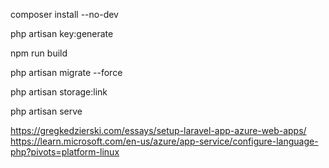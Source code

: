 composer install --no-dev

php artisan key:generate

npm run build

php artisan migrate --force

php artisan storage:link

php artisan serve


https://gregkedzierski.com/essays/setup-laravel-app-azure-web-apps/
https://learn.microsoft.com/en-us/azure/app-service/configure-language-php?pivots=platform-linux
